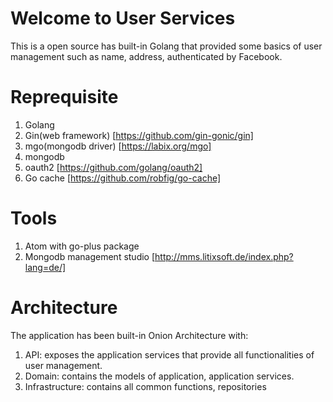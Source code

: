 # Welcome to User Services
This is a open source has built-in Golang that provided some basics of user management such as name, address, authenticated by Facebook.

# Reprequisite
1. Golang
2. Gin(web framework) [https://github.com/gin-gonic/gin]
3. mgo(mongodb driver) [https://labix.org/mgo]
4. mongodb
5. oauth2 [https://github.com/golang/oauth2]
6. Go cache [https://github.com/robfig/go-cache]

# Tools
1. Atom with go-plus package
2. Mongodb management studio [http://mms.litixsoft.de/index.php?lang=de/]

# Architecture
The application has been built-in Onion Architecture with:
1. API: exposes the application services that provide all functionalities of user management.
2. Domain: contains the models of application, application services.
3. Infrastructure: contains all common functions, repositories
